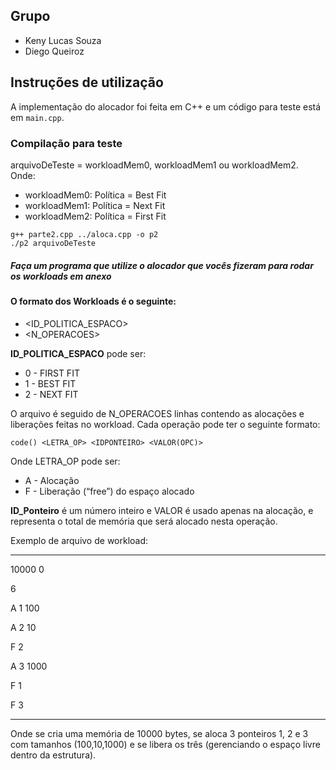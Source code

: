 ## Grupo
- Keny Lucas Souza 
- Diego Queiroz

## Instruções de utilização
A implementação do alocador foi feita em C++ e um código para teste está em `main.cpp`.

### Compilação para teste

arquivoDeTeste = workloadMem0, workloadMem1 ou workloadMem2. 
Onde: 
* workloadMem0: Política = Best Fit
* workloadMem1: Política = Next Fit
* workloadMem2: Política = First Fit
```shell
g++ parte2.cpp ../aloca.cpp -o p2
./p2 arquivoDeTeste
```

##### Faça um programa que utilize o alocador que vocês fizeram para rodar os workloads em anexo #####

#### O formato dos Workloads é o seguinte: ####

- <TAMANHO DA MEMORIA> <ID_POLITICA_ESPACO>
- <N_OPERACOES>


__ID_POLITICA_ESPACO__ pode ser:

* 0 - FIRST FIT
* 1 - BEST FIT
* 2 - NEXT FIT


O arquivo é seguido de N_OPERACOES linhas contendo as alocações e liberações feitas no workload. Cada operação pode ter o seguinte formato:

`code()
<LETRA_OP> <IDPONTEIRO> <VALOR(OPC)>
`

Onde LETRA_OP pode ser:

* A - Alocação
* F - Liberação (“free”) do espaço alocado

__ID_Ponteiro__ é um número inteiro e VALOR é usado apenas na alocação, e representa o total de memória que será alocado nesta operação.

Exemplo de arquivo de workload:

- - - -
10000 0
  
6
  
A 1 100
  
A 2 10
  
F 2
  
A 3 1000
  
F 1
  
F 3
 - - - -


Onde se cria uma memória de 10000 bytes, se aloca 3 ponteiros 1, 2 e 3 com tamanhos (100,10,1000) e se libera os três (gerenciando o espaço livre dentro da estrutura).
